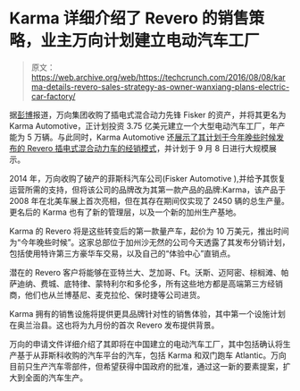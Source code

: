 # Karma 详细介绍了 Revero 的销售策略，业主万向计划建立电动汽车工厂 

> 原文：<https://web.archive.org/web/https://techcrunch.com/2016/08/08/karma-details-revero-sales-strategy-as-owner-wanxiang-plans-electric-car-factory/>

据[彭博](https://web.archive.org/web/20221208073331/http://www.bloomberg.com/news/articles/2016-08-08/wanxiang-plans-50-000-unit-year-electric-car-plant-in-china)报道，万向集团收购了插电式混合动力先锋 Fisker 的资产，并将其更名为 Karma Automotive，正计划投资 3.75 亿美元建立一个大型电动汽车工厂，年产能为 5 万辆。与此同时，Karma Automotive 还[展示了其计划于今年晚些时候发布的 Revero 插电式混合动力车的经销模式](https://web.archive.org/web/20221208073331/http://www.prnewswire.com/news-releases/karma-automotive-announces-distribution-strategy-300310105.html)，并计划于 9 月 8 日进行大规模展示。

2014 年，万向收购了破产的菲斯科汽车公司(Fisker Automotive ),并给予其恢复运营所需的支持，但将该公司的品牌改为其第一款产品的品牌:Karma，该产品于 2008 年在北美车展上首次亮相，但在其存在期间仅实现了 2450 辆的总生产量。更名后的 Karma 也有了新的管理层，以及一个新的加州生产基地。

Karma 的 Revero 将是这些转变后的第一款量产车，起价为 10 万美元，推出时间为“今年晚些时候”。这家总部位于加州沙无然的公司今天透露了其发布分销计划，包括使用特许第三方豪华车交易，以及自己的“体验中心”直销点。

潜在的 Revero 客户将能够在亚特兰大、芝加哥、Ft。沃斯、迈阿密、棕榈滩、帕萨迪纳、费城、底特律、蒙特利尔和多伦多，所有这些地方都是高端第三方经销商，他们也从兰博基尼、麦克拉伦、保时捷等公司进货。

Karma 拥有的销售设施将提供更具品牌针对性的销售体验，其中第一个设施计划在奥兰治县。这也将为九月份的首次 Revero 发布提供背景。

万向的申请文件详细介绍了其即将在中国建立的电动汽车工厂，其中包括确认将生产基于从菲斯科收购的汽车平台的汽车，包括 Karma 和双门跑车 Atlantic。万向目前只生产汽车零部件，但希望获得中国政府的批准，通过这一新的要素提案，扩大到全面的汽车生产。